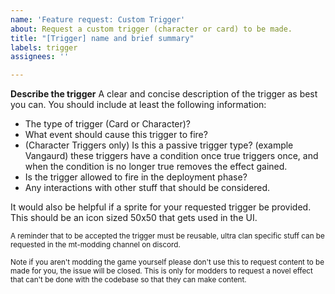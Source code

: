 ```yaml
---
name: 'Feature request: Custom Trigger'
about: Request a custom trigger (character or card) to be made.
title: "[Trigger] name and brief summary"
labels: trigger
assignees: ''

---
```


**Describe the trigger**
A clear and concise description of the trigger as best you can. You should include at least the following information:

 * The type of trigger (Card or Character)?
 * What event should cause this trigger to fire?
 * (Character Triggers only) Is this a passive trigger type? (example Vangaurd) these triggers have a condition once true triggers once, and when the condition is no longer true removes the effect gained.
 * Is the trigger allowed to fire in the deployment phase?
 * Any interactions with other stuff that should be considered.

It would also be helpful if a sprite for your requested trigger be provided. This should be an icon sized 50x50 that gets used in the UI.

<sub>A reminder that to be accepted the trigger must be reusable, ultra clan specific stuff can be requested in the mt-modding channel on discord.</sub>

<sub>Note if you aren't modding the game yourself please don't use this to request content to be made for you, the issue will be closed. This is only for modders to request a novel effect that can't be done with the codebase so that they can make content.</sub>
